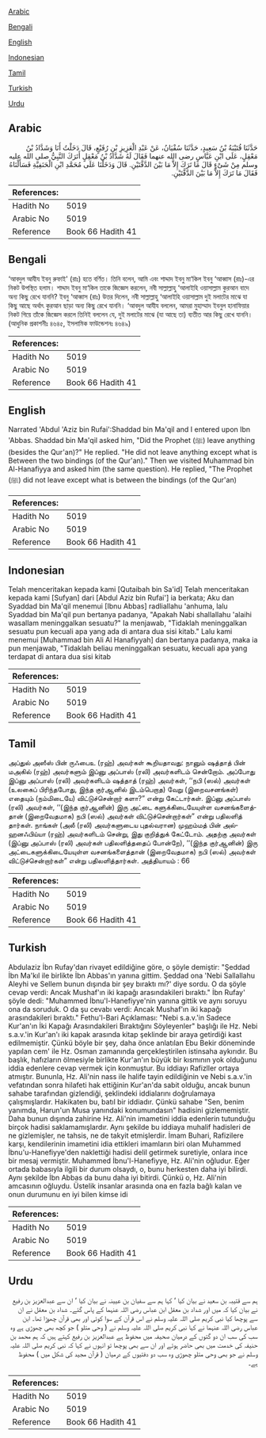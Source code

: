 [Arabic](#arabic)

[Bengali](#bengali)

[English](#english)

[Indonesian](#indonesian)

[Tamil](#tamil)

[Turkish](#turkish)

[Urdu](#urdu)

## Arabic


<div dir="rtl" lang="ar" style={{fontSize:'larger',backgroundColor:'#f8f9fa',padding:20}}>
حَدَّثَنَا قُتَيْبَةُ بْنُ سَعِيدٍ، حَدَّثَنَا سُفْيَانُ، عَنْ عَبْدِ الْعَزِيزِ بْنِ رُفَيْعٍ، قَالَ دَخَلْتُ أَنَا وَشَدَّادُ بْنُ مَعْقِلٍ، عَلَى ابْنِ عَبَّاسٍ رضى الله عنهما فَقَالَ لَهُ شَدَّادُ بْنُ مَعْقِلٍ أَتَرَكَ النَّبِيُّ صلى الله عليه وسلم مِنْ شَىْءٍ قَالَ مَا تَرَكَ إِلاَّ مَا بَيْنَ الدَّفَّتَيْنِ‏.‏ قَالَ وَدَخَلْنَا عَلَى مُحَمَّدِ ابْنِ الْحَنَفِيَّةِ فَسَأَلْنَاهُ فَقَالَ مَا تَرَكَ إِلاَّ مَا بَيْنَ الدَّفَّتَيْنِ‏.‏
</div>
<div style={{backgroundColor:'#f8f9fa',padding:20, marginBottom: 10}}><table> <thead> <tr> <th>References:</th> <th></th> </tr> </thead> <tbody><tr><td>Hadith No</td><td>5019</td></tr><tr><td>Arabic No</td><td>5019</td></tr><tr><td>Reference</td><td>Book 66 Hadith 41</td></tr></tbody></table></div>

## Bengali


<div dir="ltr" lang="bn" style={{fontSize:'larger',backgroundColor:'#f8f9fa',padding:20}}>
‘আবদুল আযীয ইবনু রুফাই' (রাঃ) হতে বর্ণিত। তিনি বলেন, আমি এবং শাদ্দাদ ইবনু মা‘কিল ইবনু ‘আব্বাস (রাঃ)-এর নিকট উপস্থিত হলাম। শাদ্দাদ ইবনু মা‘কিল তাকে জিজ্ঞেস করলেন, নবী সাল্লাল্লাহু ‘আলাইহি ওয়াসাল্লাম কুরআন বাদে অন্য কিছু রেখে যাননি? ইবনু ‘আব্বাস (রাঃ) উত্তর দিলেন, নবী সাল্লাল্লাহু ‘আলাইহি ওয়াসাল্লাম দুই মলাটের মাঝে যা কিছু আছে অর্থাৎ কুরআন ছাড়া অন্য কিছু রেখে যাননি। ‘আবদুল আযীয বললেন, আমরা মুহাম্মাদ ইবনুল হানাফিয়ার নিকট গিয়ে তাঁকে জিজ্ঞেস করলে তিনিই বললেন যে, দুই মলাটের মাঝে (যা আছে তা) ব্যতীত আর কিছু রেখে যাননি। (আধুনিক প্রকাশনীঃ ৪৬৪৫, ইসলামিক ফাউন্ডেশনঃ ৪৬৪৯)
</div>
<div style={{backgroundColor:'#f8f9fa',padding:20, marginBottom: 10}}><table> <thead> <tr> <th>References:</th> <th></th> </tr> </thead> <tbody><tr><td>Hadith No</td><td>5019</td></tr><tr><td>Arabic No</td><td>5019</td></tr><tr><td>Reference</td><td>Book 66 Hadith 41</td></tr></tbody></table></div>

## English


<div dir="ltr" lang="en" style={{fontSize:'larger',backgroundColor:'#f8f9fa',padding:20}}>
Narrated 'Abdul 'Aziz bin Rufai':Shaddad bin Ma'qil and I entered upon Ibn 'Abbas. Shaddad bin Ma'qil asked him, "Did the Prophet (ﷺ) leave anything (besides the Qur'an)?" He replied. "He did not leave anything except what is Between the two bindings (of the Qur'an)." Then we visited Muhammad bin Al-Hanafiyya and asked him (the same question). He replied, "The Prophet (ﷺ) did not leave except what is between the bindings (of the Qur'an)
</div>
<div style={{backgroundColor:'#f8f9fa',padding:20, marginBottom: 10}}><table> <thead> <tr> <th>References:</th> <th></th> </tr> </thead> <tbody><tr><td>Hadith No</td><td>5019</td></tr><tr><td>Arabic No</td><td>5019</td></tr><tr><td>Reference</td><td>Book 66 Hadith 41</td></tr></tbody></table></div>

## Indonesian


<div dir="ltr" lang="id" style={{fontSize:'larger',backgroundColor:'#f8f9fa',padding:20}}>
Telah menceritakan kepada kami [Qutaibah bin Sa'id] Telah menceritakan kepada kami [Sufyan] dari [Abdul Aziz bin Rufai'] ia berkata; Aku dan Syaddad bin Ma'qil menemui [Ibnu Abbas] radliallahu 'anhuma, lalu Syaddad bin Ma'qil pun bertanya padanya, "Apakah Nabi shallallahu 'alaihi wasallam meninggalkan sesuatu?" Ia menjawab, "Tidaklah meninggalkan sesuatu pun kecuali apa yang ada di antara dua sisi kitab." Lalu kami menemui [Muhammad bin Ali Al Hanafiyyah] dan bertanya padanya, maka ia pun menjawab, "Tidaklah beliau meninggalkan sesuatu, kecuali apa yang terdapat di antara dua sisi kitab
</div>
<div style={{backgroundColor:'#f8f9fa',padding:20, marginBottom: 10}}><table> <thead> <tr> <th>References:</th> <th></th> </tr> </thead> <tbody><tr><td>Hadith No</td><td>5019</td></tr><tr><td>Arabic No</td><td>5019</td></tr><tr><td>Reference</td><td>Book 66 Hadith 41</td></tr></tbody></table></div>

## Tamil


<div dir="ltr" lang="ta" style={{fontSize:'larger',backgroundColor:'#f8f9fa',padding:20}}>
அப்துல் அஸீஸ் பின் ருஃபைஉ (ரஹ்) அவர்கள் கூறியதாவது: நானும் ஷத்தாத் பின் மஅகில் (ரஹ்) அவர்களும் இப்னு அப்பாஸ் (ரலி) அவர்களிடம் சென்றோம். அப்போது இப்னு அப்பாஸ் (ரலி) அவர்களிடம் ஷத்தாத் (ரஹ்) அவர்கள், ‘‘நபி (ஸல்) அவர்கள் (உலகைப் பிரிந்தபோது, இந்த குர்ஆனில் இடம்பெறாத) வேறு (இறைவசனங்கள்) எதையும் (நம்மிடையே) விட்டுச்சென்றார் களா?” என்று கேட்டார்கள். இப்னு அப்பாஸ் (ரலி) அவர்கள், ‘‘(இந்த குர்ஆனின்) இரு அட்டை களுக்கிடையேயுள்ள வசனங்களைத்தான் (இறைவேதமாக) நபி (ஸல்) அவர்கள் விட்டுச்சென்றார்கள்” என்று பதிலளித் தார்கள். நாங்கள் (அலீ (ரலி) அவர்களுடைய புதல்வரான) முஹம்மத் பின் அல்ஹனஃபிய்யா (ரஹ்) அவர்களிடம் சென்று, இது குறித்துக் கேட்டோம். அதற்கு அவர்கள் (இப்னு அப்பாஸ் (ரலி) அவர்கள் பதிலளித்ததைப் போன்றே), ‘‘(இந்த குர்ஆனின்) இரு அட்டைகளுக்கிடையேயுள்ள வசனங்களைத்தான் (இறைவேதமாக) நபி (ஸல்) அவர்கள் விட்டுச்சென்றார்கள்” என்று பதிலளித்தார்கள். அத்தியாயம் : 66
</div>
<div style={{backgroundColor:'#f8f9fa',padding:20, marginBottom: 10}}><table> <thead> <tr> <th>References:</th> <th></th> </tr> </thead> <tbody><tr><td>Hadith No</td><td>5019</td></tr><tr><td>Arabic No</td><td>5019</td></tr><tr><td>Reference</td><td>Book 66 Hadith 41</td></tr></tbody></table></div>

## Turkish


<div dir="ltr" lang="tr" style={{fontSize:'larger',backgroundColor:'#f8f9fa',padding:20}}>
Abdulaziz İbn Rufay'dan rivayet edildiğine göre, o şöyle demiştir: "Şeddad İbn Ma'kıl ile birlikte İbn Abbas'ın yanına gittim. Şeddad ona 'Nebi Sallallahu Aleyhi ve Sellem bunun dışında bir şey bıraktı mı?' diye sordu. O da şöyle cevap verdi: Ancak Mushaf'ın iki kapağı arasındakileri bıraktı." İbn Rufay' şöyle dedi: "Muhammed İbnu'l-Hanefiyye'nin yanına gittik ve aynı soruyu ona da soruduk. O da şu cevabı verdi: Ancak Mushaf'ın iki kapağı arasındakileri bıraktı." Fethu'l-Bari Açıklaması: "Nebi s.a.v.'in Sadece Kur'an'ın İki Kapağı Arasındakileri Bıraktığını Söyleyenler" başlığı ile Hz. Nebi s.a.v.'in Kur'an'ı iki kapak arasında kitap şeklinde bir araya getirdiği kast edilmemiştir. Çünkü böyle bir şey, daha önce anlatılan Ebu Bekir döneminde yapılan cem' ile Hz. Osman zamanında gerçekleştirilen istinsaha aykırıdır. Bu başlık, hafızların ölmesiyle birlikte Kur'an'ın büyük bir kısmının yok olduğunu iddia edenlere cevap vermek için konmuştur. Bu iddiayı Rafizller ortaya atmıştır. Bununla, Hz. Ali'nin nass ile halife tayin edildiğinin ve Nebi s.a.v.'in vefatından sonra hilafeti hak ettiğinin Kur'an'da sabit olduğu, ancak bunun sahabe tarafından gizlendiği, şeklindeki iddialarını doğrulamaya çalışmışlardır. Hakikaten bu, batıl bir iddiadır. Çünkü sahabe "Sen, benim yanımda, Harun'un Musa yanındaki konumundasın" hadisini gizlememiştir. Daha bunun dışında zahirine Hz. Ali'nin imametini iddia edenlerin tutunduğu birçok hadisi saklamamışlardır. Aynı şekilde bu iddiaya muhalif hadisleri de ne gizlemişler, ne tahsis, ne de takyit etmişlerdir. İmam Buhari, Rafizilere karşı, kendilerinin imametini idia ettikleri imamların biri olan Muhammed İbnu'u-Hanefiyye'den naklettiği hadisi delil getirmek suretiyle, onlara ince bir mesaj vermiştir. Muhammed İbnu'l-Hanefiyye, Hz. Ali'nin oğludur. Eğer ortada babasıyla ilgili bir durum olsaydı, o, bunu herkesten daha iyi bilirdi. Aynı şekilde İbn Abbas da bunu daha iyi bitirdi. Çünkü o, Hz. Ali'nin amcasının oğluydu. Üstelik insanlar arasında ona en fazla bağlı kalan ve onun durumunu en iyi bilen kimse idi
</div>
<div style={{backgroundColor:'#f8f9fa',padding:20, marginBottom: 10}}><table> <thead> <tr> <th>References:</th> <th></th> </tr> </thead> <tbody><tr><td>Hadith No</td><td>5019</td></tr><tr><td>Arabic No</td><td>5019</td></tr><tr><td>Reference</td><td>Book 66 Hadith 41</td></tr></tbody></table></div>

## Urdu


<div dir="rtl" lang="ur" style={{fontSize:'larger',backgroundColor:'#f8f9fa',padding:20}}>
ہم سے قتیبہ بن سعید نے بیان کیا ‘ کہا ہم سے سفیان بن عیینہ نے بیان کیا ‘ ان سے عبدالعزیز بن رفیع نے بیان کیا کہ میں اور شداد بن معقل ابن عباس رضی اللہ عنہما کے پاس گئے۔ شداد بن معقل نے ان سے پوچھا کیا نبی کریم صلی اللہ علیہ وسلم نے اس قرآن کے سوا کوئی اور بھی قرآن چھوڑا تھا۔ ابن عباس رضی اللہ عنہما نے کہا نبی کریم صلی اللہ علیہ وسلم نے ( وحی متلو ) جو کچھ بھی چھوڑی ہے وہ سب کی سب ان دو گتوں کے درمیان صحیفہ میں محفوظ ہے عبدالعزیز بن رفیع کہتے ہیں کہ ہم محمد بن حنیفہ کی خدمت میں بھی حاضر ہوئے اور ان سے بھی پوچھا تو انہوں نے کہا کہ نبی کریم صلی اللہ علیہ وسلم نے جو بھی وحی متلو چھوڑی وہ سب دو دفتیوں کے درمیان ( قرآن مجید کی شکل میں ) محفوظ ہے۔
</div>
<div style={{backgroundColor:'#f8f9fa',padding:20, marginBottom: 10}}><table> <thead> <tr> <th>References:</th> <th></th> </tr> </thead> <tbody><tr><td>Hadith No</td><td>5019</td></tr><tr><td>Arabic No</td><td>5019</td></tr><tr><td>Reference</td><td>Book 66 Hadith 41</td></tr></tbody></table></div>